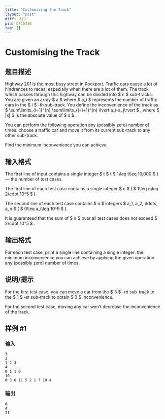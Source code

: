 ```yaml
---
title: "Customising the Track"
layout: "post"
diff: 入门
pid: CF1543B
tag: []
---
```


# Customising the Track

## 题目描述

Highway 201 is the most busy street in Rockport. Traffic cars cause a lot of hindrances to races, especially when there are a lot of them. The track which passes through this highway can be divided into $ n $ sub-tracks. You are given an array $ a $ where $ a_i $ represents the number of traffic cars in the $ i $ -th sub-track. You define the inconvenience of the track as $ \sum\limits_{i=1}^{n} \sum\limits_{j=i+1}^{n} \lvert a_i-a_j\rvert $ , where $ |x| $ is the absolute value of $ x $ .

You can perform the following operation any (possibly zero) number of times: choose a traffic car and move it from its current sub-track to any other sub-track.

Find the minimum inconvenience you can achieve.

## 输入格式

The first line of input contains a single integer $ t $ ( $ 1\leq t\leq 10\,000 $ ) — the number of test cases.

The first line of each test case contains a single integer $ n $ ( $ 1\leq n\leq 2\cdot 10^5 $ ).

The second line of each test case contains $ n $ integers $ a_1, a_2, \ldots, a_n $ ( $ 0\leq a_i\leq 10^9 $ ).

It is guaranteed that the sum of $ n $ over all test cases does not exceed $ 2\cdot 10^5 $ .

## 输出格式

For each test case, print a single line containing a single integer: the minimum inconvenience you can achieve by applying the given operation any (possibly zero) number of times.

## 说明/提示

For the first test case, you can move a car from the $ 3 $ -rd sub-track to the $ 1 $ -st sub-track to obtain $ 0 $ inconvenience.

For the second test case, moving any car won't decrease the inconvenience of the track.

## 样例 #1

### 输入

```
3
3
1 2 3
4
0 1 1 0
10
8 3 6 11 5 2 1 7 10 4
```

### 输出

```
0
4
21
```

